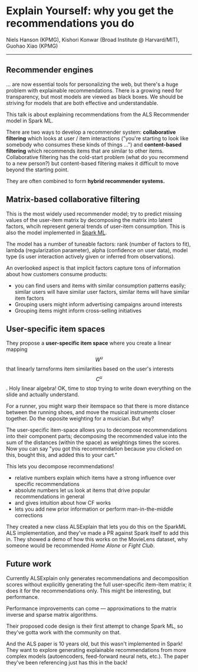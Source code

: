 # Explain Yourself: why you get the recommendations you do

Niels Hanson (KPMG), Kishori Konwar (Broad Institute @ Harvard/MIT), Guohao Xiao (KPMG)
___

## Recommender engines

… are now essential tools for personalizing the web, but there's a huge problem with explainable recommendations. There is a growing need for transparency, but most models are viewed as black boxes. We should be striving for models that are both effective and understandable.

This talk is about explaining recommendations from the ALS Recommender model in Spark ML.

There are two ways to develop a recommender system: **collaborative filtering** which looks at user / item interactions ("you're starting to look like somebody who consumes these kinds of things …") and **content-based filtering** which recommends items that are similar to other items. Collaborative filtering has the cold-start problem (what do you recommend to a new person?) but content-based filtering makes it difficult to move beyond the starting point.

They are often combined to form **hybrid recommender systems.**

## Matrix-based collaborative filtering

This is the most widely used recommender model; try to predict missing values of the user-item matrix by decomposing the matrix into latent factors, whcih represent general trends of user-item consumption. This is also the model implemented in [Spark ML](https://spark.apache.org/docs/2.4.0/ml-collaborative-filtering.html).

The model has a number of tuneable factors: rank (number of factors to fit), lambda (regularization parameter), alpha (confidence on user data), model type (is user interaction actively given or inferred from observations).

An overlooked aspect is that implicit factors capture tons of information about how customers consume products:

* you can find users and items with similar consumption patterns easily; similar users will have similar user factors, similar items will have similar item factors
* Grouping users might inform advertising campaigns around interests
* Grouping items might inform cross-selling initiatives

## User-specific item spaces

They propose a **user-specific item space** where you create a linear mapping $$W^u$$ that linearly tarnsforms item similarities based on the user's interests $$C^u$$. Holy linear algebra! OK, time to stop trying to write down everything on the slide and actually understand.

For a runner, you might warp their itemspace so that there is more distance between the running shoes, and move the musical instruments closer together. Do the opposite weighting for a musician. But why?

The user-specific item-space allows you to decompose recommendations into their component parts; decomposing the recommended value into the sum of the distances (within the space) as weightings times the scores. Now you can say "you got this recommendation because you clicked on this, bought this, and added this to your cart."

This lets you decompose recommendations!

* relative numbers explain which items have a strong influence over specific recommendations
* absolute numbers let us look at items that drive popular recommendations in general
* and gives intuition about how CF works
* lets you add new prior information or perform man-in-the-middle corrections

They created a new class ALSExplain that lets you do this on the SparkML ALS implementation, and they've made a PR against Spark itself to add this in. They showed a demo of how this works on the MovieLens dataset, why someone would be recommended *Home Alone* or *Fight Club*.

## Future work

Currently ALSExplain only generates recommendations and decomposition scores without explicitly generating the full user-specific item-item matrix; it does it for the recommendations only. This might be interesting, but performance.

Performance improvements can come — approximations to the matrix inverse and sparse matrix algorithms.

Their proposed code design is their first attempt to change Spark ML, so they've gotta work with the community on that.

And the ALS paper is 10 years old, but this wasn't implemented in Spark! They want to explore generating explainable recommendations from more complex models (autoencoders, feed-forward neural nets, etc.). The paper they've been referencing just has this in the back!

